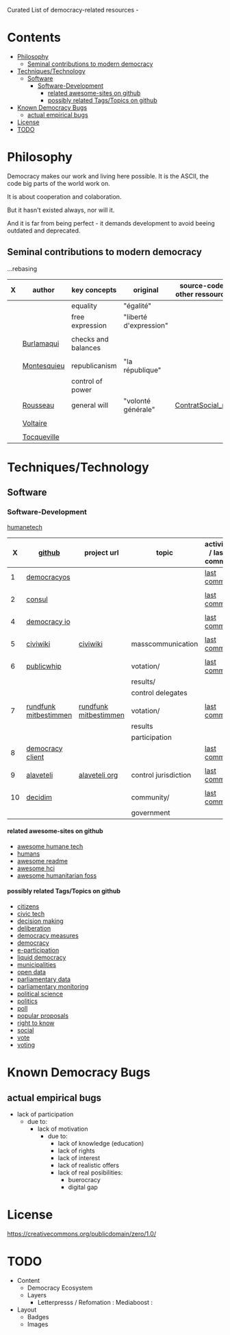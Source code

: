 Curated List of democracy-related resources -

# Contents

  - [Philosophy](#Philosophy)
      - [Seminal contributions to modern
        democracy](#Philosophy#Seminal%20contributions%20to%20modern%20democracy)
  - [Techniques/Technology](#Techniques/Technology)
      - [Software](#Techniques/Technology#Software)
          - [Software-Development](#Techniques/Technology#Software#Software-Development)
              - [related awesome-sites on
                github](#Techniques/Technology#Software#Software-Development#related%20awesome-sites%20on%20github)
              - [possibly related Tags/Topics on
                github](#Techniques/Technology#Software#Software-Development#possibly%20related%20Tags/Topics%20on%20github)
  - [Known Democracy Bugs](#Known%20Democracy%20Bugs)
      - [actual empirical
        bugs](#Known%20Democracy%20Bugs#actual%20empirical%20bugs)
  - [License](#License)
  - [TODO](#TODO)

# Philosophy

Democracy makes our work and living here possible. It is the ASCII, the
code big parts of the world work on.

It is about cooperation and colaboration.

But it hasn't existed always, nor will it.

And it is far from being perfect - it demands development to avoid
beeing outdated and
deprecated.

## Seminal contributions to modern democracy

...rebasing

| X | author                                                              | key concepts        | original               | source-code / other ressources                                                         | timestamp/commit | X | X |
| - | ------------------------------------------------------------------- | ------------------- | ---------------------- | -------------------------------------------------------------------------------------- | ---------------- | - | - |
|   |                                                                     | equality            | "égalité"              |                                                                                        |                  |   |   |
|   |                                                                     | free expression     | "liberté d'expression" |                                                                                        |                  |   |   |
|   |                                                                     |                     |                        |                                                                                        |                  |   |   |
|   | [Burlamaqui](https://en.wikipedia.org/wiki/Jean-Jacques_Burlamaqui) | checks and balances |                        |                                                                                        | 1747             |   |   |
|   |                                                                     |                     |                        |                                                                                        |                  |   |   |
|   | [Montesquieu](https://en.wikipedia.org/wiki/Montesquieu)            | republicanism       | "la république"        |                                                                                        | 1748             |   |   |
|   |                                                                     | control of power    |                        |                                                                                        |                  |   |   |
|   | [Rousseau](https://en.wikipedia.org/wiki/Jean-Jacques_Rousseaui)    | general will        | "volonté générale"     | [ContratSocial\_pdf](http://www.ibiblio.org/ml/libri/r/RousseauJJ_ContratSocial_p.pdf) | 1762             |   |   |
|   |                                                                     |                     |                        |                                                                                        |                  |   |   |
|   | [Voltaire](https://en.wikipedia.org/wiki/Voltaire)                  |                     |                        |                                                                                        | 1765             |   |   |
|   |                                                                     |                     |                        |                                                                                        |                  |   |   |
|   | [Tocqueville](https://en.wikipedia.org/wiki/Alexis_de_Tocqueville)  |                     |                        |                                                                                        | 1838             |   |   |

# Techniques/Technology

## Software

### Software-Development

[humanetech](https://humanetech.com/)

| X  | [github](https://github.com)                                                 | project url                                                | topic                | activity / last commit                                                                                     | productive |               | Stars                                                                                                                  |
| -- | ---------------------------------------------------------------------------- | ---------------------------------------------------------- | -------------------- | ---------------------------------------------------------------------------------------------------------- | ---------- | ------------- | ---------------------------------------------------------------------------------------------------------------------- |
| 1  | [democracyos](https://github.com/DemocracyOS/democracyos)                    |                                                            |                      | [last commit](https://img.shields.io/github/last-commit/democracyos/democracyos.svg?style=social)          |            |               | ![stars](https://img.shields.io/github/stars/democracyos/democracyos.svg?style=social&label=Stars)                     |
|    |                                                                              |                                                            |                      |                                                                                                            |            |               |                                                                                                                        |
| 2  | [consul](https://github.com/consul/consul)                                   |                                                            |                      | [last commit](https://img.shields.io/github/last-commit/consul/consul.svg?style=social)                    |            |               | ![stars](https://img.shields.io/github/stars/consul/consul.svg?style=social&label=Stars)                               |
|    |                                                                              |                                                            |                      |                                                                                                            |            |               |                                                                                                                        |
| 4  | [democracy io](https://github.com/sinak/democracy.io)                        |                                                            |                      | [last commit](https://img.shields.io/github/last-commit/consul/consul.svg?style=social)                    |            |               | ![stars](https://img.shields.io/github/stars/democracy.io/democracy.io.svg?style=social&label=Stars)                   |
|    |                                                                              |                                                            |                      |                                                                                                            |            |               |                                                                                                                        |
| 5  | [civiwiki](https://github.com/civiwiki)                                      | [civiwiki](https://www.civiwiki.org/)                      | masscommunication    | [last commit](https://img.shields.io/github/last-commit/civiwiki/civiwiki.svg?style=social)                |            |               | ![stars](https://img.shields.io/github/stars/civiwiki/civiwiki.svg?style=social&label=Stars)                           |
|    |                                                                              |                                                            |                      |                                                                                                            |            |               |                                                                                                                        |
| 6  | [publicwhip](https://github.com/openaustralia/publicwhip)                    |                                                            | votation/            | [last commit](https://img.shields.io/github/last-commit/openaustralia/publicwhip.svg?style=social)         |            | international | ![stars](https://img.shields.io/github/stars/openaustralia/publicwhip.svg?style=social&label=Stars)                    |
|    |                                                                              |                                                            | results/             |                                                                                                            |            |               |                                                                                                                        |
|    |                                                                              |                                                            | control delegates    |                                                                                                            |            |               |                                                                                                                        |
|    |                                                                              |                                                            |                      |                                                                                                            |            |               |                                                                                                                        |
| 7  | [rundfunk mitbestimmen](https://github.com/roschaefer/rundfunk-mitbestimmen) | [rundfunk mitbestimmen](https://rundfunk-mitbestimmen.de/) | votation/            | [last commit](https://img.shields.io/github/last-commit/roschaefer/rundfunk-mitbestimmen.svg?style=social) |            |               | ![stars](https://img.shields.io/github/stars/rundfunk-mitbestimmen/rundfunk-mitbestimmen.svg?style=social&label=Stars) |
|    |                                                                              |                                                            | results              |                                                                                                            |            |               |                                                                                                                        |
|    |                                                                              |                                                            | participation        |                                                                                                            |            |               |                                                                                                                        |
| 8  | [democracy client](https://github.com/demokratie-live/democracy-client)      |                                                            |                      | [last commit](https://img.shields.io/github/last-commit/demokratie-live/democracy-client.svg?style=social) |            |               | ![stars](https://img.shields.io/github/stars/democracy-client/democracy-client.svg?style=social&label=Stars)           |
|    |                                                                              |                                                            |                      |                                                                                                            |            |               |                                                                                                                        |
| 9  | [alaveteli](https://github.com/mysociety/alaveteli)                          | [alaveteli org](http://alaveteli.org)                      | control jurisdiction | [last commit](https://img.shields.io/github/last-commit/mysociety/alaveteli.svg?style=social)              |            |               | ![stars](https://img.shields.io/github/stars/mysociety/alaveteli.svg?style=social&label=Stars)                         |
|    |                                                                              |                                                            |                      |                                                                                                            |            |               |                                                                                                                        |
| 10 | [decidim](https://github.com/decidim/decidim)                                |                                                            | community/           | [last commit](https://img.shields.io/github/last-commit/decidim/decidim.svg?style=social)                  |            |               | ![stars](https://img.shields.io/github/stars/decidim/decidim.svg?style=social&label=Stars)                             |
|    |                                                                              |                                                            | government           |                                                                                                            |            |               |                                                                                                                        |

#### related awesome-sites on github

  - [awesome humane
    tech](https://github.com/engagingspaces/awesome-humane-tech)
  - [humans](https://github.com/learn-anything/humans)
  - [awesome readme](https://github.com/matiassingers/awesome-readme)
  - [awesome hci](https://github.com/tanyuan/awesome-hci)
  - [awesome humanitarian
    foss](https://github.com/EticaAI/awesome-humanitarian-foss)

#### possibly related Tags/Topics on github

  - [citizens](https://github.com/topics/citizens)
  - [civic tech](https://github.com/topics/civic-tech)
  - [decision making](https://github.com/topics/decision-making)
  - [deliberation](https://github.com/topics/deliberation)
  - [democracy measures](https://github.com/topics/democracy-measures)
  - [democracy](https://github.com/topics/democracy)
  - [e-participation](https://github.com/topics/e-participation)
  - [liquid democracy](https://github.com/topics/liquid-democracy)
  - [municipalities](https://github.com/topics/municipalities)
  - [open data](https://github.com/topics/open-data)
  - [parliamentary data](https://github.com/topics/parliamentary-data)
  - [parliamentary
    monitoring](https://github.com/topics/parliamentary-monitoring)
  - [political science](https://github.com/topics/political-science)
  - [politics](https://github.com/topics/politics)
  - [poll](https://github.com/topics/poll)
  - [popular proposals](https://github.com/topics/popular-proposals)
  - [right to know](https://github.com/topics/right-to-know)
  - [social](https://github.com/topics/social)
  - [vote](https://github.com/topics/vote)
  - [voting](https://github.com/topics/voting)

# Known Democracy Bugs

## actual empirical bugs

  - lack of participation
      - due to:
          - lack of motivation
              - due to:
                  - lack of knowledge (education)
                  - lack of rights
                  - lack of interest
                  - lack of realistic offers
                  - lack of real posibilities:
                      - buerocracy
                      - digital gap

# License

<https://creativecommons.org/publicdomain/zero/1.0/>

# TODO

  - <span class="done0"></span>Content
      - <span class="done0"></span>Democracy Ecosystem
      - <span class="done0"></span>Layers
          - <span class="done0"></span>Letterpresss / Refomation :
            Mediaboost :
  - <span class="done0"></span>Layout
      - <span class="done0"></span>Badges
      - <span class="done0"></span>Images
